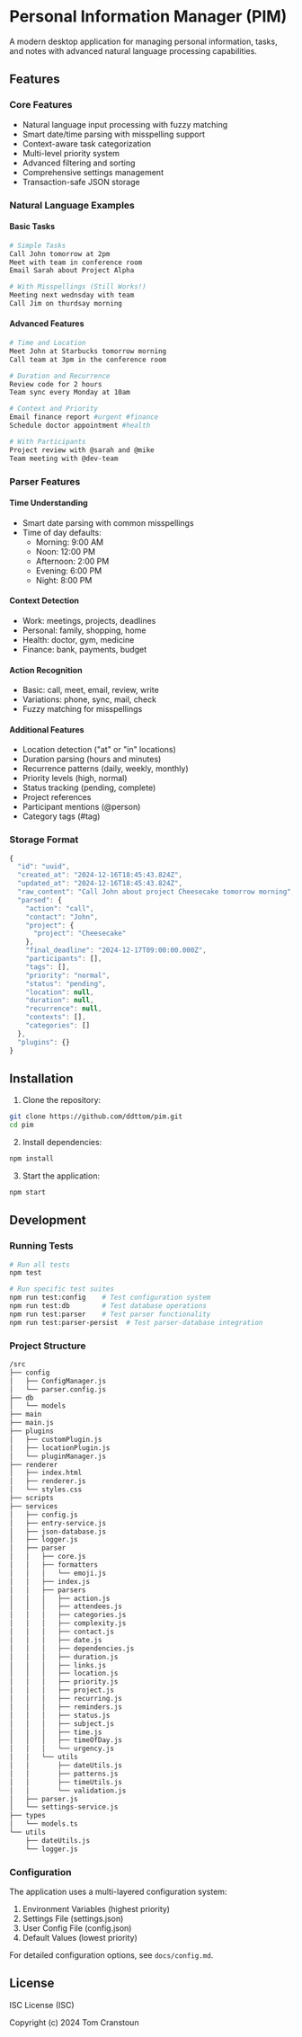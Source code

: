 # Personal Information Manager (PIM)

A modern desktop application for managing personal information, tasks, and notes with advanced natural language processing capabilities.

## Features

### Core Features

- Natural language input processing with fuzzy matching
- Smart date/time parsing with misspelling support
- Context-aware task categorization
- Multi-level priority system
- Advanced filtering and sorting
- Comprehensive settings management
- Transaction-safe JSON storage

### Natural Language Examples

#### Basic Tasks

```bash
# Simple Tasks
Call John tomorrow at 2pm
Meet with team in conference room
Email Sarah about Project Alpha

# With Misspellings (Still Works!)
Meeting next wednsday with team
Call Jim on thurdsay morning
```

#### Advanced Features

```bash
# Time and Location
Meet John at Starbucks tomorrow morning
Call team at 3pm in the conference room

# Duration and Recurrence
Review code for 2 hours
Team sync every Monday at 10am

# Context and Priority
Email finance report #urgent #finance
Schedule doctor appointment #health

# With Participants
Project review with @sarah and @mike
Team meeting with @dev-team
```

### Parser Features

#### Time Understanding

- Smart date parsing with common misspellings
- Time of day defaults:
  - Morning: 9:00 AM
  - Noon: 12:00 PM
  - Afternoon: 2:00 PM
  - Evening: 6:00 PM
  - Night: 8:00 PM

#### Context Detection

- Work: meetings, projects, deadlines
- Personal: family, shopping, home
- Health: doctor, gym, medicine
- Finance: bank, payments, budget

#### Action Recognition

- Basic: call, meet, email, review, write
- Variations: phone, sync, mail, check
- Fuzzy matching for misspellings

#### Additional Features

- Location detection ("at" or "in" locations)
- Duration parsing (hours and minutes)
- Recurrence patterns (daily, weekly, monthly)
- Priority levels (high, normal)
- Status tracking (pending, complete)
- Project references
- Participant mentions (@person)
- Category tags (#tag)

### Storage Format

```javascript
{
  "id": "uuid",
  "created_at": "2024-12-16T18:45:43.824Z",
  "updated_at": "2024-12-16T18:45:43.824Z",
  "raw_content": "Call John about project Cheesecake tomorrow morning",
  "parsed": {
    "action": "call",
    "contact": "John",
    "project": {
      "project": "Cheesecake"
    },
    "final_deadline": "2024-12-17T09:00:00.000Z",
    "participants": [],
    "tags": [],
    "priority": "normal",
    "status": "pending",
    "location": null,
    "duration": null,
    "recurrence": null,
    "contexts": [],
    "categories": []
  },
  "plugins": {}
}
```

## Installation

1. Clone the repository:

```bash
git clone https://github.com/ddttom/pim.git
cd pim
```

2. Install dependencies:

```bash
npm install
```

3. Start the application:

```bash
npm start
```

## Development

### Running Tests

```bash
# Run all tests
npm test

# Run specific test suites
npm run test:config    # Test configuration system
npm run test:db        # Test database operations
npm run test:parser    # Test parser functionality
npm run test:parser-persist  # Test parser-database integration
```

### Project Structure

```bash
/src
├── config
│   ├── ConfigManager.js
│   └── parser.config.js
├── db
│   └── models
├── main
├── main.js
├── plugins
│   ├── customPlugin.js
│   ├── locationPlugin.js
│   └── pluginManager.js
├── renderer
│   ├── index.html
│   ├── renderer.js
│   └── styles.css
├── scripts
├── services
│   ├── config.js
│   ├── entry-service.js
│   ├── json-database.js
│   ├── logger.js
│   ├── parser
│   │   ├── core.js
│   │   ├── formatters
│   │   │   └── emoji.js
│   │   ├── index.js
│   │   ├── parsers
│   │   │   ├── action.js
│   │   │   ├── attendees.js
│   │   │   ├── categories.js
│   │   │   ├── complexity.js
│   │   │   ├── contact.js
│   │   │   ├── date.js
│   │   │   ├── dependencies.js
│   │   │   ├── duration.js
│   │   │   ├── links.js
│   │   │   ├── location.js
│   │   │   ├── priority.js
│   │   │   ├── project.js
│   │   │   ├── recurring.js
│   │   │   ├── reminders.js
│   │   │   ├── status.js
│   │   │   ├── subject.js
│   │   │   ├── time.js
│   │   │   ├── timeOfDay.js
│   │   │   └── urgency.js
│   │   └── utils
│   │       ├── dateUtils.js
│   │       ├── patterns.js
│   │       ├── timeUtils.js
│   │       └── validation.js
│   ├── parser.js
│   └── settings-service.js
├── types
│   └── models.ts
└── utils
    ├── dateUtils.js
    └── logger.js 
```

### Configuration

The application uses a multi-layered configuration system:

1. Environment Variables (highest priority)
2. Settings File (settings.json)
3. User Config File (config.json)
4. Default Values (lowest priority)

For detailed configuration options, see `docs/config.md`.

## License

ISC License (ISC)

Copyright (c) 2024 Tom Cranstoun
